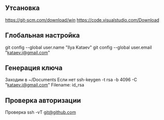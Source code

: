## Утсановка
https://git-scm.com/download/win
https://code.visualstudio.com/Download

## Глобальная настройка
git config --global user.name "Ilya Kataev"
git config --global user.email "kataev.i@gmail.com"

## Генерация ключа
Заходим в ~/Documents
Если нет 
ssh-keygen -t rsa -b 4096 -C "kataev.i@gmail.com"
Filename: id_rsa

## Проверка авторизации
Проверка
ssh -vT git@github.com

